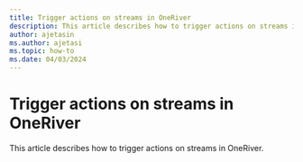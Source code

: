 ```yaml
---
title: Trigger actions on streams in OneRiver
description: This article describes how to trigger actions on streams in OneRiver.
author: ajetasin
ms.author: ajetasi
ms.topic: how-to
ms.date: 04/03/2024
---
```


# Trigger actions on streams in OneRiver
This article describes how to trigger actions on streams in OneRiver.

